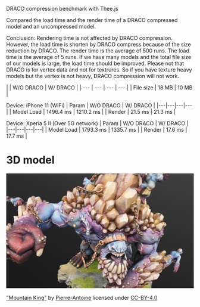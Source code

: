 DRACO compression benchmark with Thee.js

Compared the load time and the render time of a DRACO compressed model and an uncompressed model.

Conclusion: Rendering time is not affected by DRACO compression. However, the load time is shorten by DRACO compress because of the size reduction by DRACO. The render time is the average of 500 runs. The load time is the average of 5 runs. If we have many models and the total file size of our models is large, the load time should be improved. Please not that DRACO is for vertex data and not for textrures. So if you have texture heavy models but the vertex is not heavy, DRACO compression will not work.

| | W/O DRACO | W/ DRACO |
| --- | --- | --- | --- |
| File size | 18 MB | 10 MB |

Device: iPhone 11 (WiFi)
| Param | W/O DRACO | W/ DRACO |
|---|---|---|---|
| Model Load | 1496.4 ms | 1210.2 ms |
| Render | 21.5 ms |  21.3 ms |

Device: Xperia 5 II (Over 5G network)
| Param | W/O DRACO | W/ DRACO |
|---|---|---|---|
| Model Load | 1793.3 ms | 1335.7 ms |
| Render | 17.6 ms | 17.7 ms |


# 3D model
![screenshot](./screenshot.png)

["Mountain King"](https://sketchfab.com/3d-models/mountain-king-2eb21daf408141d1b2df1d91426935ad) by [Pierre-Antoine](https://sketchfab.com/pa) licensed under [CC-BY-4.0](http://creativecommons.org/licenses/by/4.0/)